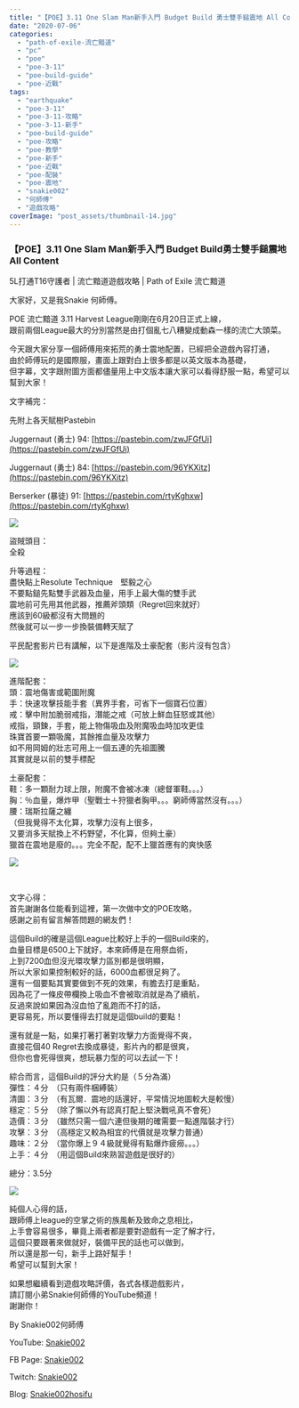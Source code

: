 ```yaml
---
title: "【POE】3.11 One Slam Man新手入門 Budget Build 勇士雙手鎚震地 All Content | 5L打通T16守護者 | 流亡黯道遊戲攻略 | Path of Exile 流亡黯道"
date: "2020-07-06"
categories: 
  - "path-of-exile-流亡黯道"
  - "pc"
  - "poe"
  - "poe-3-11"
  - "poe-build-guide"
  - "poe-近戰"
tags: 
  - "earthquake"
  - "poe-3-11"
  - "poe-3-11-攻略"
  - "poe-3-11-新手"
  - "poe-build-guide"
  - "poe-攻略"
  - "poe-教學"
  - "poe-新手"
  - "poe-近戰"
  - "poe-配裝"
  - "poe-震地"
  - "snakie002"
  - "何師傅"
  - "遊戲攻略"
coverImage: "post_assets/thumbnail-14.jpg"
---
```


### 【POE】3.11 One Slam Man新手入門 Budget Build勇士雙手鎚震地 All Content  
5L打通T16守護者 | 流亡黯道遊戲攻略 | Path of Exile 流亡黯道

  
大家好，又是我Snakie 何師傅。  

  
POE 流亡黯道 3.11 Harvest League剛剛在6月20日正式上線，  
跟前兩個League最大的分別當然是由打個亂七八糟變成動森一樣的流亡大頭菜。  

  
今天跟大家分享一個師傅用來拓荒的勇士震地配置，已經把全遊戲內容打通，  
由於師傅玩的是國際服，畫面上跟對白上很多都是以英文版本為基礎，  
但字幕，文字跟附圖方面都儘量用上中文版本讓大家可以看得舒服一點，希望可以幫到大家！  

  
文字補完：  

  
先附上各天賦樹Pastebin  

  
Juggernaut (勇士) 94: [https://pastebin.com/zwJFGfUi](https://pastebin.com/zwJFGfUi)  

  
Juggernaut (勇士) 84: [https://pastebin.com/96YKXitz](https://pastebin.com/96YKXitz)  

  
Berserker (暴徒) 91: [https://pastebin.com/rtyKghxw](https://pastebin.com/rtyKghxw)  

  
![](post_assets/2.mp4_snapshot_07.10.383-1024x576.jpg)  

  
盜賊頭目：  
全殺  

  
升等過程：  
盡快點上Resolute Technique　堅毅之心  
不要點鎚先點雙手武器及血量，用手上最大傷的雙手武  
震地前可先用其他武器，推薦斧頭類（Regret回來就好）  
應該到60級都沒有大問題的  
然後就可以一步一步換裝備轉天賦了  

  
平民配套影片已有講解，以下是進階及土豪配套（影片沒有包含）  

  
![](post_assets/2.mp4_snapshot_07.33.807-1024x576.jpg)  

  
進階配套：  
頭：震地傷害或範圍附魔  
手：快速攻擊技能手套（異界手套，可省下一個寶石位置）  
戒：擊中附加脆弱戒指，潛能之戒（可放上鮮血狂怒或其他）  
戒指，頸鍊，手套，能上物傷吸血及附魔吸血時加攻更佳  
珠寶首要一顆吸魔，其餘推血量及攻擊力  
如不用岡姆的壯志可用上一個五連的先祖圖騰  
其實就是以前的雙手標配  

  
土豪配套：  
鞋：多一顆耐力球上限，附魔不會被冰凍（總督軍鞋。。。）  
胸：％血量，爆炸甲（聖戰士＋狩獵者胸甲。。。窮師傅當然沒有。。。）  
腰：瑞斯拉薩之纏  
（但我覺得不太化算，攻擊力沒有上很多，  
又要消多天賦換上不朽野望，不化算，但夠土豪）  
獵首在震地是廢的。。。完全不配，配不上獵首應有的爽快感  

  
![](post_assets/aura.png)  

  
   

  
文字心得：  
首先謝謝各位能看到這裡，第一次做中文的POE攻略，  
感謝之前有留言解答問題的網友們！  

  
這個Build的確是這個League比較好上手的一個Build來的，  
血量目標是6500上下就好，本來師傅是在用祭血術，  
上到7200血但沒光環攻擊力區別都是很明顯，  
所以大家如果控制較好的話，6000血都很足夠了。  
還有一個要點其實要做到不死的效果，有膽去打是重點，  
因為花了一條皮帶欄換上吸血不會被取消就是為了續航，  
反過來說如果因為沒血怕了亂跑而不打的話，  
更容易死，所以要懂得去打就是這個build的要點！  

  
還有就是一點，如果打著打著對攻擊力方面覺得不爽，  
直接花個40 Regret去換成暴徒，影片內的都是很爽，  
但你也會死得很爽，想玩暴力型的可以去試一下！  

  
綜合而言，這個Build的評分大約是（５分為滿）  
彈性：４分　（只有兩件梱縛裝）  
清圖：３分　（有瓦爾．震地的話還好，平常情況地圖較大是較慢）  
穩定：５分　（除了懶以外有認真打配上堅決戰吼真不會死）  
造價：３分　（雖然只需一個六連但後期的確需要一點進階裝才行）  
攻擊：３分　（高穩定又較為相宜的代價就是攻擊力普通）  
趣味：２分　（當你爆上９４級就覺得有點爆炸疲癆。。。）  
上手：４分　（用這個Build來熟習遊戲是很好的）  

  
總分：3.5分  

  
![](post_assets/thumbnail-14-300x240.jpg)  

  
純個人心得的話，  
跟師傅上league的空掌之術的族風斬及致命之息相比，  
上手會容易很多，畢竟上兩者都是要對遊戲有一定了解才行，  
這個只要跟著來做就好，裝備平民的話也可以做到，  
所以還是那一句，新手上路好幫手！  
希望可以幫到大家！  

  
如果想繼續看到遊戲攻略評價，各式各樣遊戲影片，  
請訂閱小弟Snakie何師傅的YouTube頻道！  
謝謝你！  

  
By Snakie002何師傅  

  
YouTube: [Snakie002](https://www.youtube.com/channel/UCDOMLG_RBSoqVHK3sIYJeLA)  

  
FB Page: [Snakie002](https://www.facebook.com/Snakie002/)  

  
Twitch: [Snakie002](https://www.twitch.tv/snakie002/)  

  
Blog: [Snakie002hosifu](https://snakie002hosifu.blog)
